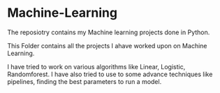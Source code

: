 # Machine-Learning
The reposiotry contains my Machine learning projects done in Python.

This Folder contains all the projects I ahave worked upon on Machine Learning.

I have tried to work on various algorithms like Linear, Logistic, Randomforest. I have also tried to use to some advance techniques like
pipelines, finding the best parameters to run a model.

